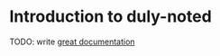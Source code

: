 # Introduction to duly-noted

TODO: write [great documentation](http://jacobian.org/writing/what-to-write/)
